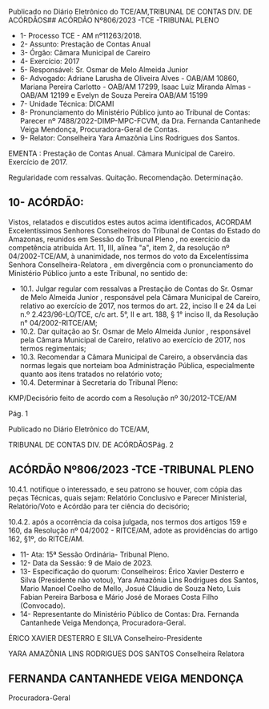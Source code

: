 Publicado  no  Diário  Eletrônico do TCE/AM,TRIBUNAL DE CONTAS DIV. DE ACÓRDÃOS## ACÓRDÃO Nº806/2023 -TCE -TRIBUNAL PLENO

- 1- Processo TCE - AM nº11263/2018.
- 2- Assunto: Prestação de Contas Anual
- 3- Órgão: Câmara Municipal de Careiro
- 4- Exercício: 2017
- 5- Responsável: Sr. Osmar de Melo Almeida Junior
- 6- Advogado: Adriane  Larusha  de  Oliveira  Alves  -  OAB/AM  10860,  Mariana  Pereira Carlotto  -  OAB/AM 17299,  Isaac Luiz Miranda Almas - OAB/AM 12199 e Evelyn de Souza Pereira OAB/AM 15199
- 7- Unidade Técnica: DICAMI
- 8- Pronunciamento  do  Ministério  Público  junto  ao  Tribunal  de  Contas: Parecer  nº 7488/2022-DIMP-MPC-FCVM, da Dra. Fernanda Cantanhede Veiga Mendonça, Procuradora-Geral de Contas.
- 9- Relator: Conselheira Yara Amazônia Lins Rodrigues dos Santos.

EMENTA : Prestação  de  Contas  Anual. Câmara Municipal de Careiro. Exercício de 2017.

Regularidade com ressalvas. Quitação. Recomendação. Determinação.

## 10-  ACÓRDÃO:

Vistos,  relatados  e  discutidos  estes  autos  acima  identificados, ACORDAM Excelentíssimos Senhores Conselheiros do Tribunal de Contas do Estado do Amazonas, reunidos em Sessão do Tribunal Pleno , no exercício da competência atribuída Art. 11, III, alínea "a", item 2, da resolução nº 04/2002-TCE/AM, à unanimidade, nos termos do voto da Excelentíssima Senhora Conselheira-Relatora , em divergência com o pronunciamento do Ministério Público junto a este Tribunal, no sentido de:

- 10.1. Julgar regular com ressalvas a Prestação de Contas do Sr. Osmar de Melo Almeida Junior ,  responsável  pela  Câmara Municipal de Careiro, relativo ao exercício de 2017, nos termos do art. 22, inciso II e 24 da Lei n.º 2.423/96-LO/TCE, c/c art. 5°, II e art. 188, § 1° inciso II, da Resolução n° 04/2002-RITCE/AM;
- 10.2. Dar quitação ao Sr. Osmar de Melo Almeida Junior , responsável pela Câmara Municipal de Careiro, relativo ao exercício de 2017, nos termos regimentais;
- 10.3. Recomendar a Câmara Municipal de Careiro, a observância das normas legais  que  norteiam  boa  Administração  Pública,  especialmente  quanto aos itens tratados no relatório voto;
- 10.4. Determinar à Secretaria do Tribunal Pleno:

KMP/Decisório feito de acordo com a Resolução nº 30/2012-TCE/AM

Pág. 1

Publicado  no  Diário  Eletrônico do TCE/AM,

TRIBUNAL DE CONTAS DIV. DE ACÓRDÃOSPág. 2

## ACÓRDÃO Nº806/2023 -TCE -TRIBUNAL PLENO

10.4.1. notifique  o  interessado,  e  seu  patrono  se  houver, com cópia das peças Técnicas, quais sejam: Relatório Conclusivo  e  Parecer  Ministerial,  Relatório/Voto  e  Acórdão para ter ciência do decisório;

10.4.2. após  a  ocorrência  da  coisa  julgada,  nos  termos  dos artigos  159  e  160,  da  Resolução  nº  04/2002  -  RITCE/AM, adote as providências do artigo 162, §1º, do RITCE/AM.

- 11-  Ata: 15ª Sessão Ordinária- Tribunal Pleno.
- 12-  Data da Sessão: 9 de Maio de 2023.
- 13-  Especificação do quorum: Conselheiros: Érico Xavier Desterro e Silva (Presidente não votou), Yara Amazônia Lins Rodrigues dos Santos, Mario Manoel Coelho de Mello, Josué Cláudio de Souza Neto, Luis Fabian Pereira Barbosa e Mário José de Moraes Costa Filho (Convocado).
- 14-  Representante do Ministério Público de Contas: Dra. Fernanda Cantanhede Veiga Mendonça, Procuradora-Geral.

ÉRICO XAVIER DESTERRO E SILVA Conselheiro-Presidente

YARA AMAZÔNIA LINS RODRIGUES DOS SANTOS Conselheira Relatora

## FERNANDA CANTANHEDE VEIGA MENDONÇA

Procuradora-Geral
